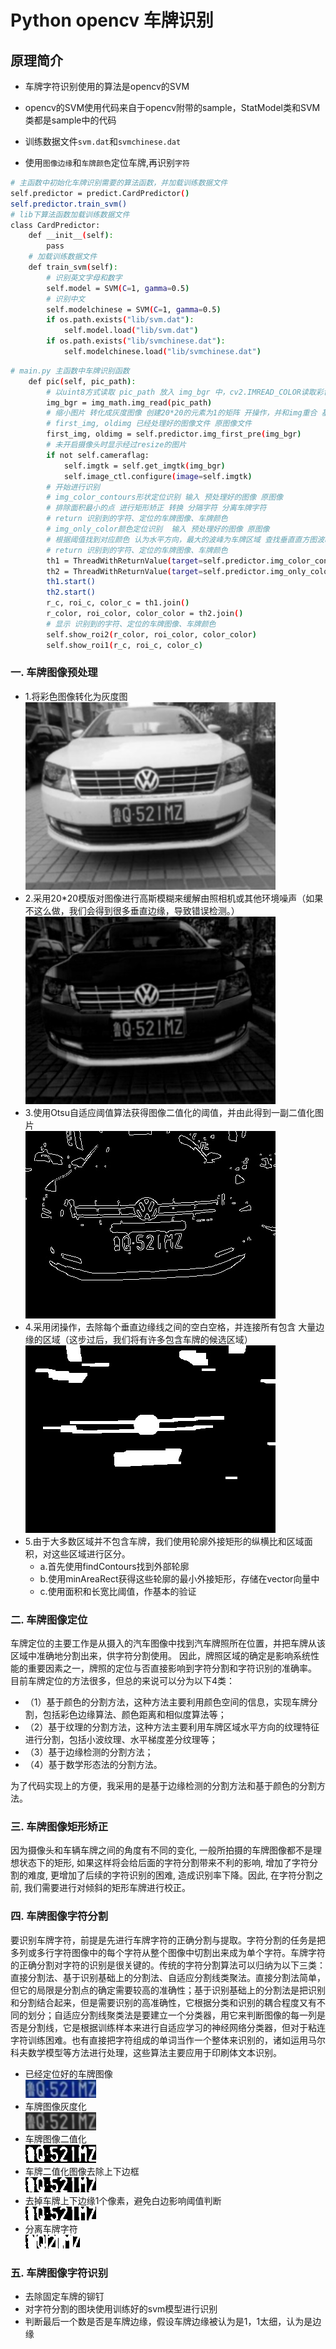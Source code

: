 # Python opencv 车牌识别

## 原理简介

* 车牌字符识别使用的算法是opencv的SVM

* opencv的SVM使用代码来自于opencv附带的sample，StatModel类和SVM类都是sample中的代码

* 训练数据文件`svm.dat`和`svmchinese.dat`

* 使用`图像边缘`和`车牌颜色`定位车牌,再识别`字符`

```bash
# 主函数中初始化车牌识别需要的算法函数，并加载训练数据文件
self.predictor = predict.CardPredictor()
self.predictor.train_svm()
# lib下算法函数加载训练数据文件
class CardPredictor:
    def __init__(self):
        pass
    # 加载训练数据文件
    def train_svm(self):
        # 识别英文字母和数字
        self.model = SVM(C=1, gamma=0.5)
        # 识别中文
        self.modelchinese = SVM(C=1, gamma=0.5)
        if os.path.exists("lib/svm.dat"):
            self.model.load("lib/svm.dat")
        if os.path.exists("lib/svmchinese.dat"):
            self.modelchinese.load("lib/svmchinese.dat")

```

```bash
# main.py 主函数中车牌识别函数
    def pic(self, pic_path):
        # 以uint8方式读取 pic_path 放入 img_bgr 中，cv2.IMREAD_COLOR读取彩色照片
        img_bgr = img_math.img_read(pic_path)
        # 缩小图片 转化成灰度图像 创建20*20的元素为1的矩阵 开操作，并和img重合 基于OTSU的二值化处理 找到图像边缘
        # first_img, oldimg 已经处理好的图像文件 原图像文件
        first_img, oldimg = self.predictor.img_first_pre(img_bgr)
        # 未开启摄像头时显示经过resize的图片
        if not self.cameraflag:
            self.imgtk = self.get_imgtk(img_bgr)
            self.image_ctl.configure(image=self.imgtk)
        # 开始进行识别
        # img_color_contours形状定位识别 输入 预处理好的图像 原图像 
        # 排除面积最小的点 进行矩形矫正 转换 分隔字符 分离车牌字符 
        # return 识别到的字符、定位的车牌图像、车牌颜色
        # img_only_color颜色定位识别  输入 预处理好的图像 原图像 
        # 根据阈值找到对应颜色 认为水平方向，最大的波峰为车牌区域 查找垂直直方图波峰 去掉车牌上下边缘1个像素，避免白边影响阈值判断 分隔字符 分离车牌字符 
        # return 识别到的字符、定位的车牌图像、车牌颜色
        th1 = ThreadWithReturnValue(target=self.predictor.img_color_contours, args=(first_img, oldimg))
        th2 = ThreadWithReturnValue(target=self.predictor.img_only_color, args=(oldimg, oldimg, first_img))
        th1.start()
        th2.start()
        r_c, roi_c, color_c = th1.join()
        r_color, roi_color, color_color = th2.join()
        # 显示 识别到的字符、定位的车牌图像、车牌颜色
        self.show_roi2(r_color, roi_color, color_color)
        self.show_roi1(r_c, roi_c, color_c)
```

### 一. 车牌图像预处理
* 1.将彩色图像转化为灰度图  
![img_gray](../pic/img_pre/img_gray.jpg)
* 2.采用20*20模版对图像进行高斯模糊来缓解由照相机或其他环境噪声（如果不这么做，我们会得到很多垂直边缘，导致错误检测。）  
![img_opening](../pic/img_pre/img_opening.jpg)
* 3.使用Otsu自适应阈值算法获得图像二值化的阈值，并由此得到一副二值化图片  
![img_edge](../pic/img_pre/img_edge.jpg)
* 4.采用闭操作，去除每个垂直边缘线之间的空白空格，并连接所有包含 大量边缘的区域（这步过后，我们将有许多包含车牌的候选区域）  
![img_contours](../pic/img_pre/img_contours.jpg)
* 5.由于大多数区域并不包含车牌，我们使用轮廓外接矩形的纵横比和区域面积，对这些区域进行区分。
    * a.首先使用findContours找到外部轮廓
    * b.使用minAreaRect获得这些轮廓的最小外接矩形，存储在vector向量中
    * c.使用面积和长宽比阈值，作基本的验证


### 二. 车牌图像定位
  车牌定位的主要工作是从摄入的汽车图像中找到汽车牌照所在位置，并把车牌从该区域中准确地分割出来，供字符分割使用。
因此，牌照区域的确定是影响系统性能的重要因素之一，牌照的定位与否直接影响到字符分割和字符识别的准确率。
目前车牌定位的方法很多，但总的来说可以分为以下4类：

* （1）基于颜色的分割方法，这种方法主要利用颜色空间的信息，实现车牌分割，包括彩色边缘算法、颜色距离和相似度算法等；  
* （2）基于纹理的分割方法，这种方法主要利用车牌区域水平方向的纹理特征进行分割，包括小波纹理、水平梯度差分纹理等；  
* （3）基于边缘检测的分割方法；  
* （4）基于数学形态法的分割方法。   

为了代码实现上的方便，我采用的是基于边缘检测的分割方法和基于颜色的分割方法。

### 三. 车牌图像矩形矫正

因为摄像头和车辆车牌之间的角度有不同的变化, 一般所拍摄的车牌图像都不是理想状态下的矩形, 如果这样将会给后面的字符分割带来不利的影响, 增加了字符分割的难度, 更增加了后续的字符识别的困难, 造成识别率下降。因此, 在字符分割之前, 我们需要进行对倾斜的矩形车牌进行校正。

### 四. 车牌图像字符分割

要识别车牌字符，前提是先进行车牌字符的正确分割与提取。字符分割的任务是把多列或多行字符图像中的每个字符从整个图像中切割出来成为单个字符。车牌字符的正确分割对字符的识别是很关键的。传统的字符分割算法可以归纳为以下三类：直接分割法、基于识别基础上的分割法、自适应分割线类聚法。直接分割法简单，但它的局限是分割点的确定需要较高的准确性；基于识别基础上的分割法是把识别和分割结合起来，但是需要识别的高准确性，它根据分类和识别的耦合程度又有不同的划分；自适应分割线聚类法是要建立一个分类器，用它来判断图像的每一列是否是分割线，它是根据训练样本来进行自适应学习的神经网络分类器，但对于粘连字符训练困难。也有直接把字符组成的单词当作一个整体来识别的，诸如运用马尔科夫数学模型等方法进行处理，这些算法主要应用于印刷体文本识别。

* 已经定位好的车牌图像  
![img_card](../pic/img_card/card_img.jpg)
* 车牌图像灰度化  
![img_card](../pic/img_card/card_gray_img.jpg)
* 车牌图像二值化  
![img_card](../pic/img_card/card_gray_img3.jpg)
* 车牌二值化图像去除上下边框  
![img_card](../pic/img_card/card_gray_img4.jpg)
* 去掉车牌上下边缘1个像素，避免白边影响阈值判断  
![img_card](../pic/img_card/card_gray_img5.jpg)
* 分离车牌字符  
![img_card](../pic/img_card/part_cards0.jpg)
![img_card](../pic/img_card/part_cards1.jpg)
![img_card](../pic/img_card/part_cards3.jpg)
![img_card](../pic/img_card/part_cards4.jpg)
![img_card](../pic/img_card/part_cards5.jpg)
![img_card](../pic/img_card/part_cards6.jpg)

### 五. 车牌图像字符识别

* 去除固定车牌的铆钉
* 对字符分割的图块使用训练好的svm模型进行识别
* 判断最后一个数是否是车牌边缘，假设车牌边缘被认为是1，1太细，认为是边缘
